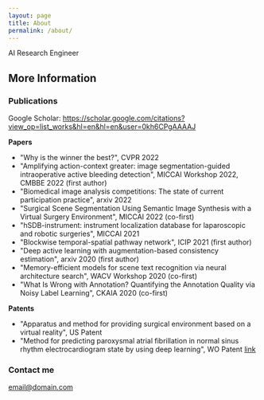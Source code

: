```yaml
---
layout: page
title: About
permalink: /about/
---
```


AI Research Engineer

## More Information

### Publications
Google Scholar: https://scholar.google.com/citations?view_op=list_works&hl=en&hl=en&user=0kh6CPgAAAAJ

**Papers**
- "Why is the winner the best?", CVPR 2022
- "Amplifying action-context greater: image segmentation-guided intraoperative active bleeding detection", MICCAI Workshop 2022, CMBBE 2022 (first author)
- "Biomedical image analysis competitions: The state of current participation practice", arxiv 2022
- "Surgical Scene Segmentation Using Semantic Image Synthesis with a Virtual Surgery Environment", MICCAI 2022 (co-first)
- "hSDB-instrument: instrument localization database for laparoscopic and robotic surgeries", MICCAI 2021
- "Blockwise temporal-spatial pathway network", ICIP 2021 (first author)
- "Deep active learning with augmentation-based consistency estimation", arxiv 2020 (first author)
- "Memory-efficient models for scene text recognition via neural architecture search", WACV Workshop 2020 (co-first)
- "What Is Wrong with Annotation? Quantifying the Annotation Quality via Noisy Label Learning", CKAIA 2020 (co-first)

**Patents**
- "Apparatus and method for providing surgical environment based on a virtual reality", US Patent
- "Method for predicting paroxysmal atrial fibrillation in normal sinus rhythm electrocardiogram state by using deep learning", WO Patent [link](https://patentscope.wipo.int/search/en/detail.jsf?docId=WO2020141807)



### Contact me

[email@domain.com](mailto:email@domain.com)
